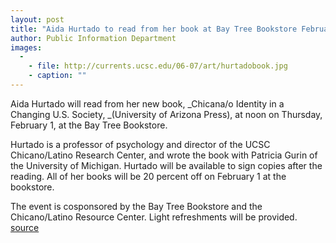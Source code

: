 ```yaml
---
layout: post
title: "Aida Hurtado to read from her book at Bay Tree Bookstore February 1"
author: Public Information Department
images:
  -
    - file: http://currents.ucsc.edu/06-07/art/hurtadobook.jpg
    - caption: ""
---
```


Aida Hurtado will read from her new book, _Chicana/o Identity in a Changing U.S. Society, _(University of Arizona Press), at noon on Thursday, February 1, at the Bay Tree Bookstore.

Hurtado is a professor of psychology and director of the UCSC Chicano/Latino Research Center, and wrote the book with Patricia Gurin of the University of Michigan. Hurtado will be available to sign copies after the reading. All of her books will be 20 percent off on February 1 at the bookstore.

The event is cosponsored by the Bay Tree Bookstore and the Chicano/Latino Resource Center. Light refreshments will be provided.
[source](http://www1.ucsc.edu/currents/06-07/01-29/brief-hurtado.asp "Permalink to brief-hurtado")
